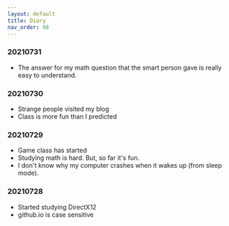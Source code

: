 ```yaml
---
layout: default
title: Diary
nav_order: 98
---
```


### 20210731

* The answer for my math question that the smart person gave is really easy to understand.

### 20210730

* Strange people visited my blog
* Class is more fun than I predicted

### 20210729

* Game class has started
* Studying math is hard. But, so far it's fun.
* I don't know why my computer crashes when it wakes up (from sleep mode).

### 20210728

* Started studying DirectX12
* github.io is case sensitive
